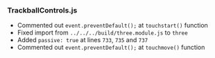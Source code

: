 ### TrackballControls.js
- Commented out `event.preventDefault();` at `touchstart()` function
- Fixed import from `../../../build/three.module.js` to `three`
- Added `passive: true` at lines `733`, `735` and `737`
- Commented out `event.preventDefault();` at `touchmove()` function
